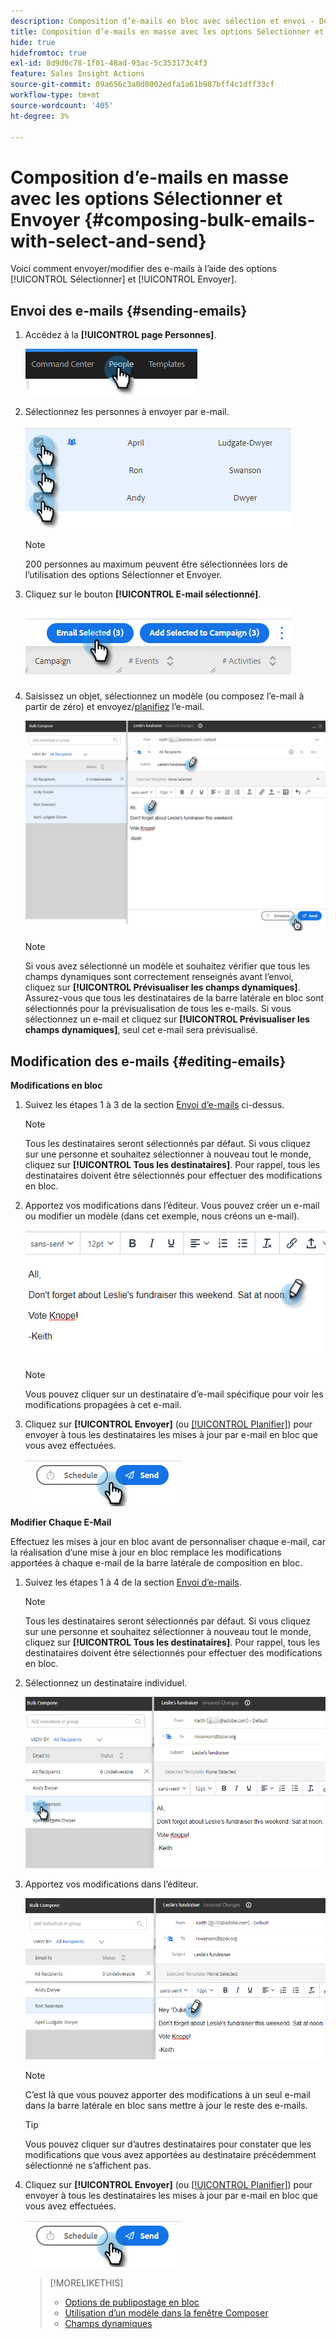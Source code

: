```yaml
---
description: Composition d’e-mails en bloc avec sélection et envoi - Documents Marketo - Documentation du produit
title: Composition d’e-mails en masse avec les options Sélectionner et Envoyer
hide: true
hidefromtoc: true
exl-id: 8d9d0c78-1f01-48ad-93ac-5c353173c4f3
feature: Sales Insight Actions
source-git-commit: 09a656c3a0d0002edfa1a61b987bff4c1dff33cf
workflow-type: tm+mt
source-wordcount: '405'
ht-degree: 3%

---
```


# Composition d’e-mails en masse avec les options Sélectionner et Envoyer {#composing-bulk-emails-with-select-and-send}

Voici comment envoyer/modifier des e-mails à l’aide des options [!UICONTROL Sélectionner] et [!UICONTROL Envoyer].

## Envoi des e-mails {#sending-emails}

1. Accédez à la **[!UICONTROL page Personnes]**.

   ![](assets/composing-bulk-emails-with-select-and-send-1.png)

1. Sélectionnez les personnes à envoyer par e-mail.

   ![](assets/composing-bulk-emails-with-select-and-send-2.png)

   >[!NOTE]
   >
   >200 personnes au maximum peuvent être sélectionnées lors de l’utilisation des options Sélectionner et Envoyer.

1. Cliquez sur le bouton **[!UICONTROL E-mail sélectionné]**.

   ![](assets/composing-bulk-emails-with-select-and-send-3.png)

1. Saisissez un objet, sélectionnez un modèle (ou composez l’e-mail à partir de zéro) et envoyez/[planifiez](/help/marketo/product-docs/marketo-sales-connect/email/using-the-compose-window/scheduling-an-email.md) l’e-mail.

   ![](assets/composing-bulk-emails-with-select-and-send-4.png)

   >[!NOTE]
   >
   >Si vous avez sélectionné un modèle et souhaitez vérifier que tous les champs dynamiques sont correctement renseignés avant l’envoi, cliquez sur **[!UICONTROL Prévisualiser les champs dynamiques]**. Assurez-vous que tous les destinataires de la barre latérale en bloc sont sélectionnés pour la prévisualisation de tous les e-mails. Si vous sélectionnez un e-mail et cliquez sur **[!UICONTROL Prévisualiser les champs dynamiques]**, seul cet e-mail sera prévisualisé.

## Modification des e-mails {#editing-emails}

**Modifications en bloc**

1. Suivez les étapes 1 à 3 de la section [Envoi d’e-mails](#sending-emails) ci-dessus.

   >[!NOTE]
   >
   >Tous les destinataires seront sélectionnés par défaut. Si vous cliquez sur une personne et souhaitez sélectionner à nouveau tout le monde, cliquez sur **[!UICONTROL Tous les destinataires]**. Pour rappel, tous les destinataires doivent être sélectionnés pour effectuer des modifications en bloc.

1. Apportez vos modifications dans l’éditeur. Vous pouvez créer un e-mail ou modifier un modèle (dans cet exemple, nous créons un e-mail).

   ![](assets/composing-bulk-emails-with-select-and-send-5.png)

   >[!NOTE]
   >
   >Vous pouvez cliquer sur un destinataire d’e-mail spécifique pour voir les modifications propagées à cet e-mail.

1. Cliquez sur **[!UICONTROL Envoyer]** (ou [[!UICONTROL Planifier]](/help/marketo/product-docs/marketo-sales-connect/email/using-the-compose-window/scheduling-an-email.md)) pour envoyer à tous les destinataires les mises à jour par e-mail en bloc que vous avez effectuées.

   ![](assets/composing-bulk-emails-with-select-and-send-6.png)

**Modifier Chaque E-Mail**

Effectuez les mises à jour en bloc avant de personnaliser chaque e-mail, car la réalisation d’une mise à jour en bloc remplace les modifications apportées à chaque e-mail de la barre latérale de composition en bloc.

1. Suivez les étapes 1 à 4 de la section [Envoi d’e-mails](#sending-emails).

   >[!NOTE]
   >
   >Tous les destinataires seront sélectionnés par défaut. Si vous cliquez sur une personne et souhaitez sélectionner à nouveau tout le monde, cliquez sur **[!UICONTROL Tous les destinataires]**. Pour rappel, tous les destinataires doivent être sélectionnés pour effectuer des modifications en bloc.

1. Sélectionnez un destinataire individuel.

   ![](assets/composing-bulk-emails-with-select-and-send-7.png)

1. Apportez vos modifications dans l’éditeur.

   ![](assets/composing-bulk-emails-with-select-and-send-8.png)

   >[!NOTE]
   >
   >C’est là que vous pouvez apporter des modifications à un seul e-mail dans la barre latérale en bloc sans mettre à jour le reste des e-mails.

   >[!TIP]
   >
   >Vous pouvez cliquer sur d’autres destinataires pour constater que les modifications que vous avez apportées au destinataire précédemment sélectionné ne s’affichent pas.

1. Cliquez sur **[!UICONTROL Envoyer]** (ou [[!UICONTROL Planifier]](/help/marketo/product-docs/marketo-sales-connect/email/using-the-compose-window/scheduling-an-email.md)) pour envoyer à tous les destinataires les mises à jour par e-mail en bloc que vous avez effectuées.

   ![](assets/composing-bulk-emails-with-select-and-send-9.png)

   >[!MORELIKETHIS]
   >
   >* [Options de publipostage en bloc](/help/marketo/product-docs/marketo-sales-insight/actions/email/using-the-compose-window/bulk-emailing-options.md)
   >* [Utilisation d’un modèle dans la fenêtre Composer](/help/marketo/product-docs/marketo-sales-connect/email/using-the-compose-window/using-a-template-in-the-compose-window.md)
   >* [Champs dynamiques](/help/marketo/product-docs/marketo-sales-connect/templates/dynamic-fields/how-to-insert-dynamic-fields.md)
